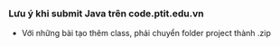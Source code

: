 ### Lưu ý khi submit Java trên code.ptit.edu.vn
- Với những bài tạo thêm class, phải chuyển folder project thành .zip
